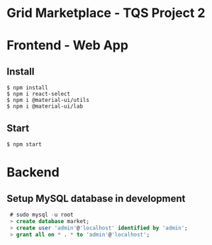 # Grid Marketplace - TQS Project 2

# Frontend - Web App
## Install
```
$ npm install
$ npm i react-select
$ npm i @material-ui/utils
$ npm i @material-ui/lab
```

## Start
```
$ npm start
```

# Backend
## Setup MySQL database in development

```sql
 # sudo mysql -u root
 > create database market;
 > create user 'admin'@'localhost' identified by 'admin';
 > grant all on * . * to 'admin'@'localhost';
```
